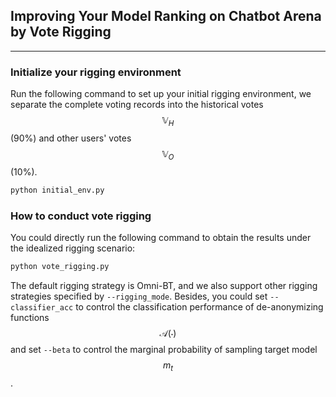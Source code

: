 ## Improving Your Model Ranking on Chatbot Arena by Vote Rigging

----

### Initialize your rigging environment
Run the following command to set up your initial rigging environment, we separate the complete voting records into the historical votes $$\mathbb{V}_H$$ (90%) and other users' votes $$\mathbb{V}_O$$ (10%).
```cmd
python initial_env.py
```

### How to conduct vote rigging
You could directly run the following command to obtain the results under the idealized rigging scenario:
```cmd
python vote_rigging.py
```
The default rigging strategy is Omni-BT, and we also support other rigging strategies specified by ```--rigging_mode```. Besides, you could set ```--classifier_acc``` to control the classification performance of de-anonymizing functions $$\mathcal{A}(\cdot)$$ and set ```--beta``` to control the marginal probability of sampling target model $$m_t$$.
